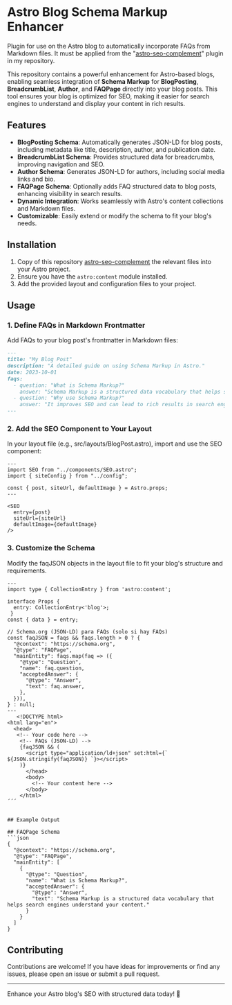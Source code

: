 # Astro Blog Schema Markup Enhancer

Plugin for use on the Astro blog to automatically incorporate FAQs from Markdown files. It must be applied from the "[astro-seo-complement](https://github.com/EloyEMC/astro-seo-complement)" plugin in my repository.

This repository contains a powerful enhancement for Astro-based blogs, enabling seamless integration of **Schema Markup** for **BlogPosting**, **BreadcrumbList**, **Author**, and **FAQPage** directly into your blog posts. This tool ensures your blog is optimized for SEO, making it easier for search engines to understand and display your content in rich results.

## Features

- **BlogPosting Schema**: Automatically generates JSON-LD for blog posts, including metadata like title, description, author, and publication date.
- **BreadcrumbList Schema**: Provides structured data for breadcrumbs, improving navigation and SEO.
- **Author Schema**: Generates JSON-LD for authors, including social media links and bio.
- **FAQPage Schema**: Optionally adds FAQ structured data to blog posts, enhancing visibility in search results.
- **Dynamic Integration**: Works seamlessly with Astro's content collections and Markdown files.
- **Customizable**: Easily extend or modify the schema to fit your blog's needs.

## Installation

1. Copy of this repository [astro-seo-complement](https://github.com/EloyEMC/astro-seo-complement) the relevant files into your Astro project.
2. Ensure you have the `astro:content` module installed.
3. Add the provided layout and configuration files to your project.

## Usage

### 1. Define FAQs in Markdown Frontmatter

Add FAQs to your blog post's frontmatter in Markdown files:

```markdown
---
title: "My Blog Post"
description: "A detailed guide on using Schema Markup in Astro."
date: 2023-10-01
faqs:
  - question: "What is Schema Markup?"
    answer: "Schema Markup is a structured data vocabulary that helps search engines understand your content."
  - question: "Why use Schema Markup?"
    answer: "It improves SEO and can lead to rich results in search engines."
---
```
### 2. Add the SEO Component to Your Layout
In your layout file (e.g., src/layouts/BlogPost.astro), import and use the SEO component:
``` astro
---
import SEO from "../components/SEO.astro";
import { siteConfig } from "../config";

const { post, siteUrl, defaultImage } = Astro.props;
---

<SEO
  entry={post}
  siteUrl={siteUrl}
  defaultImage={defaultImage}
/>
```
### 3. Customize the Schema
Modify the faqJSON objects in the layout file to fit your blog's structure and requirements.

```astro
---
import type { CollectionEntry } from 'astro:content';

interface Props {
  entry: CollectionEntry<'blog'>;
 }
const { data } = entry;

// Schema.org (JSON-LD) para FAQs (solo si hay FAQs)
const faqJSON = faqs && faqs.length > 0 ? {
  "@context": "https://schema.org",
  "@type": "FAQPage",
  "mainEntity": faqs.map(faq => ({
    "@type": "Question",
    "name": faq.question,
    "acceptedAnswer": {
      "@type": "Answer",
      "text": faq.answer,
    },
  })),
} : null;
---
   <!DOCTYPE html>
<html lang="en">
  <head>
   <!-- Your code here -->
    <!-- FAQs (JSON-LD) -->
    {faqJSON && (
      <script type="application/ld+json" set:html={` ${JSON.stringify(faqJSON)} `}></script>
    )}
      </head>
      <body>
        <!-- Your content here -->
      </body>
    </html>
´´´


## Example Output

## FAQPage Schema
```json
{
  "@context": "https://schema.org",
  "@type": "FAQPage",
  "mainEntity": [
    {
      "@type": "Question",
      "name": "What is Schema Markup?",
      "acceptedAnswer": {
        "@type": "Answer",
        "text": "Schema Markup is a structured data vocabulary that helps search engines understand your content."
      }
    }
  ]
}
```
## Contributing

Contributions are welcome! If you have ideas for improvements or find any issues, please open an issue or submit a pull request.

---
Enhance your Astro blog's SEO with structured data today! 🚀
